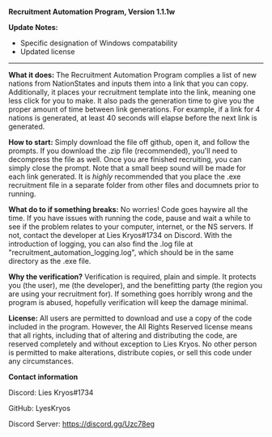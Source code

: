 **Recruitment Automation Program, Version 1.1.1w**

**Update Notes:**

- Specific designation of Windows compatability
- Updated license
--------------------------

**What it does:**
The Recruitment Automation Program complies a list of new nations from NationStates and inputs them into a link that you can copy. Additionally, it places your recruitment template into the link, meaning one less click for you to make. It also pads the generation time to give you the proper amount of time between link generations. For example, if a link for 4 nations is generated, at least 40 seconds will elapse before the next link is generated.

**How to start:**
Simply download the file off github, open it, and follow the prompts. If you download the .zip file (recommended), you'll need to decompress the file as well. Once you are finished recruiting, you can simply close the prompt. Note that a small beep sound will be made for each link generated. It is *highly* recommended that you place the .exe recruitment file in a separate folder from other files and documnets prior to running.

**What do to if something breaks:**
No worries! Code goes haywire all the time. If you have issues with running the code, pause and wait a while to see if the problem relates to your computer, internet, or the NS servers. If not, contact the developer at Lies Kryos#1734 on Discord. With the introduction of logging, you can also find the .log file at "recruitment_automation_logging.log", which should be in the same directory as the .exe file. 

**Why the verification?**
Verification is required, plain and simple. It protects you (the user), me (the developer), and the benefitting party (the region you are using your recruitment for). If something goes horribly wrong and the program is abused, hopefully verification will keep the damage minimal.

**License:**
All users are permitted to download and use a copy of the code included in the program. However, the All Rights Reserved license means that all rights, including that of altering and distributing the code, are reserved completely and without exception to Lies Kryos. No other person is permitted to make alterations, distribute copies, or sell this code under any circumstances. 

**Contact information**

Discord: Lies Kryos#1734

GitHub: LyesKryos

Discord Server: https://discord.gg/Uzc78eg
